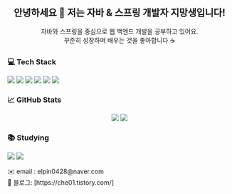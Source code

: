<!-- 이름 / 인사말 -->
<h2 align="center">안녕하세요 👋 저는 자바 & 스프링 개발자 지망생입니다!</h2>

<!-- 간단한 소개 -->
<p align="center">
  자바와 스프링을 중심으로 웹 백엔드 개발을 공부하고 있어요. <br>
  꾸준히 성장하며 배우는 것을 좋아합니다 ☕️
</p>

<!-- 기술 스택 -->
<h3>💻 Tech Stack</h3>
<p>
  <img src="https://img.shields.io/badge/Java-007396?style=flat&logo=java&logoColor=white"/>
  <img src="https://img.shields.io/badge/Spring-6DB33F?style=flat&logo=spring&logoColor=white"/>
  <img src="https://img.shields.io/badge/Spring Boot-6DB33F?style=flat&logo=springboot&logoColor=white"/>
  <img src="https://img.shields.io/badge/Git-F05032?style=flat&logo=git&logoColor=white"/>
  <img src="https://img.shields.io/badge/GitHub-181717?style=flat&logo=github&logoColor=white"/>
  <img src="https://img.shields.io/badge/MySQL-4479A1?style=flat&logo=mysql&logoColor=white"/>
</p>

<!-- 깃허브 통계 -->
<h3>📈 GitHub Stats</h3>
<p align="center">
  <img src="https://github-readme-stats.vercel.app/api?username=Che0807&show_icons=true&theme=tokyonight"/>
  <img src="https://github-readme-stats.vercel.app/api/top-langs/?username=Che0807&layout=compact&theme=tokyonight"/>
</p>


<!-- 배울 예정 -->
<h3>📚 Studying</h3>
<p>
  <img src="https://img.shields.io/badge/JPA-59666C?style=flat&logo=hibernate&logoColor=white"/>
  <img src="https://img.shields.io/badge/AWS-232F3E?style=flat&logo=amazonaws&logoColor=white"/>
</p>

<p>
  ✉️ email : elpin0428@naver.com <br>
  💬 블로그: [https://che01.tistory.com/]
</p>
